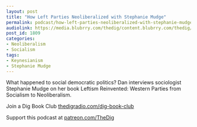 ```yaml
---
layout: post
title: "How Left Parties Neoliberalized with Stephanie Mudge"
permalink: podcast/how-left-parties-neoliberalized-with-stephanie-mudge
audiolink: https://media.blubrry.com/thedig/content.blubrry.com/thedig/The_Dig-EP_284-Mudge.mp3
post_id: 1809
categories: 
- Neoliberalism
- Socialism
tags: 
- Keynesianism
- Stephanie Mudge
---
```


What happened to social democratic politics? Dan interviews sociologist Stephanie Mudge on her book 
Leftism Reinvented: Western Parties from Socialism to Neoliberalism.

Join a Dig Book Club 
[thedigradio.com/dig-book-club](http://thedigradio.com/dig-book-club)

Support this podcast at 
[patreon.com/TheDig](http://patreon.com/TheDig)